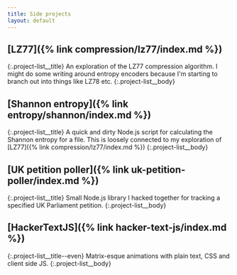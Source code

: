 ```yaml
---
title: Side projects
layout: default
---
```

## [LZ77]({% link compression/lz77/index.md %})
{:.project-list__title}
An exploration of the LZ77 compression algorithm. I might do some writing around entropy encoders because I'm starting to branch out into things like LZ78 etc.
{:.project-list__body}

## [Shannon entropy]({% link entropy/shannon/index.md %})
{:.project-list__title}
A quick and dirty Node.js script for calculating the Shannon entropy for a file. This is loosely connected to my exploration of [LZ77]({% link compression/lz77/index.md %})
{:.project-list__body}

## [UK petition poller]({% link uk-petition-poller/index.md %})
{:.project-list__title}
Small Node.js library I hacked together for tracking a specified UK Parliament petition.
{:.project-list__body}

## [HackerTextJS]({% link hacker-text-js/index.md %})
{:.project-list__title--even}
Matrix-esque animations with plain text, CSS and client side JS.
{:.project-list__body}

